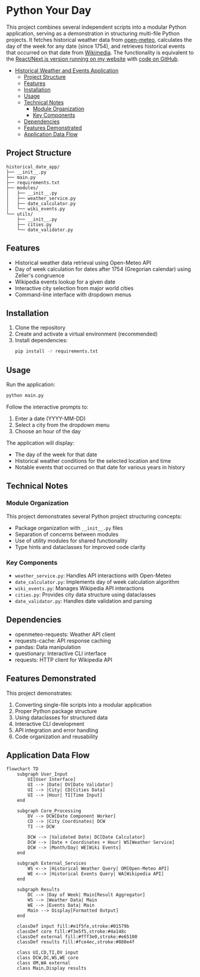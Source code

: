 # Python Your Day

This project combines several independent scripts into a modular Python application, serving as a demonstration in structuring multi-file Python projects. It fetches historical weather data from [open-meteo](https://open-meteo.com/), calculates the day of the week for any date (since 1754), and retrieves historical events that occurred on that date from [Wikimedia](https://api.wikimedia.org/wiki/Feed_API/Reference/On_this_day). The functionality is equivalent to the [React/Next.js version running on my website](https://www.joshuakite.co.uk/historical-day/index.html) with [code on GitHub](https://github.com/joshuamkite/react-your-day).

- [Historical Weather and Events Application](#historical-weather-and-events-application)
  - [Project Structure](#project-structure)
  - [Features](#features)
  - [Installation](#installation)
  - [Usage](#usage)
  - [Technical Notes](#technical-notes)
    - [Module Organization](#module-organization)
    - [Key Components](#key-components)
  - [Dependencies](#dependencies)
  - [Features Demonstrated](#features-demonstrated)
  - [Application Data Flow](#application-data-flow)

## Project Structure

```
historical_date_app/
├── __init__.py
├── main.py
├── requirements.txt
├── modules/
│   ├── __init__.py
│   ├── weather_service.py
│   ├── date_calculator.py
│   └── wiki_events.py
└── utils/
    ├── __init__.py
    ├── cities.py
    └── date_validator.py
```

## Features

- Historical weather data retrieval using Open-Meteo API
- Day of week calculation for dates after 1754 (Gregorian calendar) using Zeller's congruence
- Wikipedia events lookup for a given date
- Interactive city selection from major world cities
- Command-line interface with dropdown menus

## Installation

1. Clone the repository
2. Create and activate a virtual environment (recommended)
3. Install dependencies:
   ```bash
   pip install -r requirements.txt
   ```

## Usage

Run the application:
```bash
python main.py
```

Follow the interactive prompts to:
1. Enter a date (YYYY-MM-DD)
2. Select a city from the dropdown menu
3. Choose an hour of the day

The application will display:
- The day of the week for that date
- Historical weather conditions for the selected location and time
- Notable events that occurred on that date for various years in history

## Technical Notes

### Module Organization
This project demonstrates several Python project structuring concepts:
- Package organization with `__init__.py` files
- Separation of concerns between modules
- Use of utility modules for shared functionality
- Type hints and dataclasses for improved code clarity

### Key Components
- `weather_service.py`: Handles API interactions with Open-Meteo
- `date_calculator.py`: Implements day of week calculation algorithm
- `wiki_events.py`: Manages Wikipedia API interactions
- `cities.py`: Provides city data structure using dataclasses
- `date_validator.py`: Handles date validation and parsing

## Dependencies

- openmeteo-requests: Weather API client
- requests-cache: API response caching
- pandas: Data manipulation
- questionary: Interactive CLI interface
- requests: HTTP client for Wikipedia API

## Features Demonstrated

This project demonstrates:
1. Converting single-file scripts into a modular application
2. Proper Python package structure
3. Using dataclasses for structured data
4. Interactive CLI development
5. API integration and error handling
6. Code organization and reusability

## Application Data Flow

```mermaid
flowchart TD
    subgraph User_Input
        UI[User Interface]
        UI --> |Date| DV[Date Validator]
        UI --> |City| CD[Cities Data]
        UI --> |Hour| TI[Time Input]
    end

    subgraph Core_Processing
        DV --> DCW[Date Component Worker]
        CD --> |City Coordinates| DCW
        TI --> DCW
        
        DCW --> |Validated Date| DC[Date Calculator]
        DCW --> |Date + Coordinates + Hour| WS[Weather Service]
        DCW --> |Month/Day| WE[Wiki Events]
    end

    subgraph External_Services
        WS <--> |Historical Weather Query| OM[Open-Meteo API]
        WE <--> |Historical Events Query| WA[Wikipedia API]
    end

    subgraph Results
        DC --> |Day of Week| Main[Result Aggregator]
        WS --> |Weather Data| Main
        WE --> |Events Data| Main
        Main --> Display[Formatted Output]
    end

    classDef input fill:#e1f5fe,stroke:#01579b
    classDef core fill:#f3e5f5,stroke:#4a148c
    classDef external fill:#fff3e0,stroke:#e65100
    classDef results fill:#fce4ec,stroke:#880e4f

    class UI,CD,TI,DV input
    class DCW,DC,WS,WE core
    class OM,WA external
    class Main,Display results
 ```
